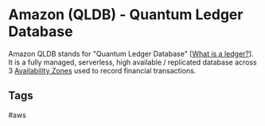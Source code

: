 # Amazon (QLDB) - Quantum Ledger Database

Amazon QLDB stands for "Quantum Ledger Database" [[What is a ledger?](https://github.com/EliotKhachi//publicZk/tree/main/202309152348)]. It is a fully managed, serverless, high available / replicated database across 3 [Availability Zones](https://github.com/EliotKhachi//publicZk/tree/main/202309120416) used to record financial transactions.  

## Tags
#aws
